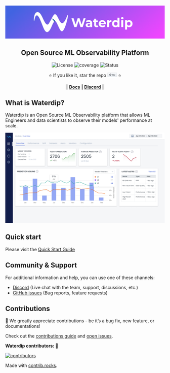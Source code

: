 <p align="center">
    <img alt="Logo" src="docs/assets/wd_full_logo.png" width="1512">
</p>
<h2 align="center">
 Open Source ML Observability Platform
</h2>

<p align="center">
<img alt="License" src="https://img.shields.io/badge/license-Apache--2.0-0466C8"/>
<img alt="coverage" src="https://codecov.io/gh/waterdipai/waterdip/branch/main/graph/badge.svg?token=cn6lkDRXpl">
<img alt="Status" src="https://github.com/waterdipai/waterdip/actions/workflows/ci.yml/badge.svg?branch=main"/>

<div align="center">
⭐️ If you like it, star the repo <a href="https://github.com/waterdipai/waterdip/stargazers"><img src="docs/assets/star_github.png" width="30"/></a> ⭐

**|**
<a href="https://docs.waterdip.ai/">**Docs**</a>
**|**
<a href="https://discord.gg/Qt4v3fjf/">**Discord**</a>
**|**

</div>

## What is Waterdip?

Waterdip is an Open Source ML Observability platform that allows ML Engineers and data scientists to observe their models' performance at scale.

![Tests example](docs/assets/wd_model_overview.png)

## Quick start

Please visit the [Quick Start Guide](https://docs.waterdip.ai/introduction/quick_start/)

## Community & Support

For additional information and help, you can use one of these channels:

* [Discord](https://discord.gg/Qt4v3fjf/) \(Live chat with the team, support, discussions, etc.\)
* [GitHub issues](https://github.com/waterdipai/waterdip/issues) \(Bug reports, feature requests)

## **Contributions**

:raised_hands: We greatly appreciate contributions - be it’s a bug fix, new feature, or documentations!

Check out the [contributions guide](https://github.com/waterdipai/waterdip/blob/main/CONTRIBUTING.md) and [open issues](https://github.com/waterdipai/waterdip/issues).

**Waterdip contributors: :blue_heart:**

<a href="https://github.com/waterdipai/waterdip/graphs/contributors">
  <img alt="contributors" src="https://contrib.rocks/image?repo=waterdipai/waterdip" />
</a>

Made with [contrib.rocks](https://contrib.rocks).

